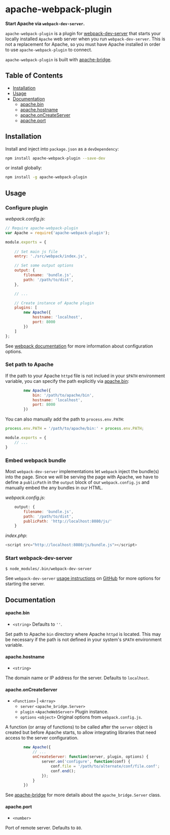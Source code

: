 # apache-webpack-plugin
**Start Apache via `webpack-dev-server`.**

`apache-webpack-plugin` is a plugin for [webpack-dev-server](https://webpack.js.org/configuration/dev-server/) that starts your locally installed `Apache` web server when you run `webpack-dev-server`. This is not a replacement for Apache, so you must have Apache installed in order to use `apache-webpack-plugin` to connect.

`apache-webpack-plugin` is built with [apache-bridge](https://github.com/mattscott2040/apache-bridge).

## Table of Contents

* [Installation](#installation)
* [Usage](#usage)
* [Documentation](#documentation)
  * [apache.bin](#apachebin)
  * [apache.hostname](#apachehostname)
  * [apache.onCreateServer](#apacheoncreateserver)
  * [apache.port](#apacheport)

## Installation

Install and inject into `package.json` as a `devDependency`:

```bash
npm install apache-webpack-plugin --save-dev
```

or install globally:

```bash
npm install -g apache-webpack-plugin
```

## Usage

### Configure plugin

*webpack.config.js*:
```javascript
// Require apache-webpack-plugin
var Apache = require('apache-webpack-plugin');

module.exports = {
    
    // Set main js file
    entry: './src/webpack/index.js',

    // Set some output options
    output: {
        filename: 'bundle.js',
        path: '/path/to/dist',
    },

    // ...

    // Create instance of Apache plugin
    plugins: [
        new Apache({
            hostname: 'localhost',
            port: 8000
        })
    ]
};
```

See [webpack documentation](https://webpack.js.org/concepts/) for more information about configuration options.

### Set path to Apache

If the path to your Apache `httpd` file is not inclued in your `$PATH` environment variable, you can specify the path explicitly via [apache.bin](#apachebin):

```javascript
        new Apache({
            bin: '/path/to/apache/bin',
            hostname: 'localhost',
            port: 8000
        })
```

You can also manually add the path to `process.env.PATH`:

```javascript
process.env.PATH = '/path/to/apache/bin:' + process.env.PATH;

module.exports = {
    // ...
}
```

### Embed webpack bundle

Most `webpack-dev-server` implementations let `webpack` inject the bundle(s) into the page. Since we will be serving the page with Apache, we have to define a `publicPath` in the `output` block of our `webpack.config.js` and manually embed the any bundles in our HTML.

*webpack.config.js*:
```javascript
    output: {
        filename: 'bundle.js',
        path: '/path/to/dist',
        publicPath: 'http://localhost:8080/js/'
    }
```

*index.php*:
```php
<script src="http://localhost:8080/js/bundle.js"></script>
```

### Start webpack-dev-server

```bash
$ node_modules/.bin/webpack-dev-server
```

See `webpack-dev-server` [usage instructions](https://github.com/webpack/webpack-dev-server#usage) on [GitHub](https://github.com/webpack/webpack-dev-server) for more options for starting the server.

## Documentation

#### apache.bin

- `<string>` Defaults to `''`.

Set path to Apache `bin` directory where Apache `httpd` is located. This may be necessary if the path is not defined in your system's `$PATH` environment variable.

#### apache.hostname

- `<string>` 

The domain name or IP address for the server. Defaults to `localhost`.

#### apache.onCreateServer

- `<Function>` | `<Array>`
  - `server` `<apache_bridge.Server>`
  - `plugin` `<ApacheWebServer>` Plugin instance.
  - `options` `<object>` Original options from `webpack.config.js`.

A function (or array of functions) to be called after the `server` object is created but before Apache starts, to allow integrating libraries that need access to the server configuration.

```javascript
        new Apache({
            // ...
            onCreateServer: function(server, plugin, options) {
                server.on('configure', function(conf) {
                    conf.file = '/path/to/alternate/conf/file.conf';
                    conf.end();
                });
            }
        })
```

See [apache-bridge](https://github.com/mattscott2040/apache-bridge#class-apacheserver) for more details about the `apache_bridge.Server` class.

#### apache.port

- `<number>` 

Port of remote server. Defaults to `80`.
